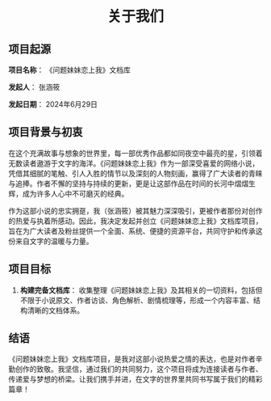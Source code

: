 # <center>关于我们</center>

## 项目起源

**项目名称**： 《问题妹妹恋上我》文档库

**发起人**： 张涵筱

**发起日期**： 2024年6月29日

## 项目背景与初衷

在这个充满故事与想象的世界里，每一部优秀作品都如同夜空中最亮的星，引领着无数读者遨游于文字的海洋。《问题妹妹恋上我》作为一部深受喜爱的网络小说，凭借其细腻的笔触、引人入胜的情节以及深刻的人物刻画，赢得了广大读者的青睐与追捧。作者不懈的坚持与持续的更新，更是让这部作品在时间的长河中熠熠生辉，成为许多人心中不可磨灭的经典。

作为这部小说的忠实拥趸，我（张涵筱）被其魅力深深吸引，更被作者那份对创作的热爱与执着所感动。因此，我决定发起并创立《问题妹妹恋上我》文档库项目，旨在为广大读者及粉丝提供一个全面、系统、便捷的资源平台，共同守护和传承这份来自文字的温暖与力量。

## 项目目标

1. **构建完备文档库**： 收集整理《问题妹妹恋上我》及其相关的一切资料，包括但不限于小说原文、作者访谈、角色解析、剧情梳理等，形成一个内容丰富、结构清晰的文档体系。

## 结语

《问题妹妹恋上我》文档库项目，是我对这部小说热爱之情的表达，也是对作者辛勤创作的致敬。我坚信，通过我们的共同努力，这个项目将成为连接读者与作者、传递爱与梦想的桥梁。让我们携手并进，在文字的世界里共同书写属于我们的精彩篇章！